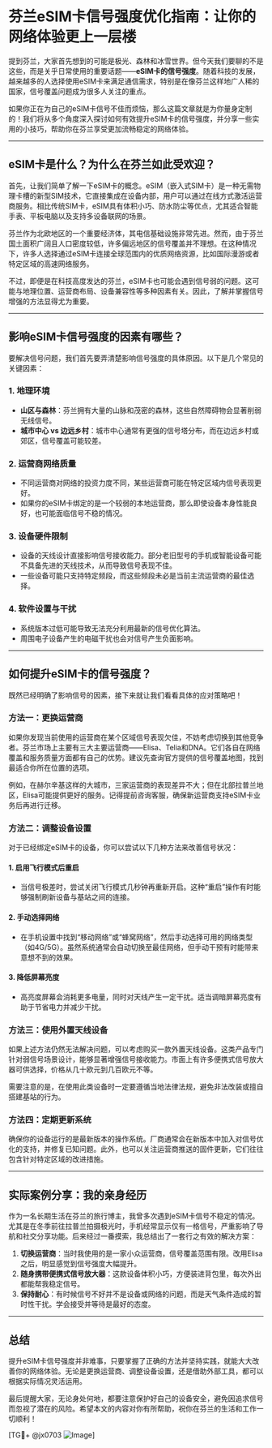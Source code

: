 # 芬兰eSIM卡信号强度优化指南：让你的网络体验更上一层楼

提到芬兰，大家首先想到的可能是极光、森林和冰雪世界。但今天我们要聊的不是这些，而是关乎日常使用的重要话题——**eSIM卡的信号强度**。随着科技的发展，越来越多的人选择使用eSIM卡来满足通信需求，特别是在像芬兰这样地广人稀的国家，信号覆盖问题成为很多人关注的重点。

如果你正在为自己的eSIM卡信号不佳而烦恼，那么这篇文章就是为你量身定制的！我们将从多个角度深入探讨如何有效提升eSIM卡的信号强度，并分享一些实用的小技巧，帮助你在芬兰享受更加流畅稳定的网络体验。

---

## eSIM卡是什么？为什么在芬兰如此受欢迎？

首先，让我们简单了解一下eSIM卡的概念。eSIM（嵌入式SIM卡）是一种无需物理卡槽的新型SIM技术，它直接集成在设备内部，用户可以通过在线方式激活运营商服务。相比传统SIM卡，eSIM具有体积小巧、防水防尘等优点，尤其适合智能手表、平板电脑以及支持多设备联网的场景。

芬兰作为北欧地区的一个重要经济体，其电信基础设施非常先进。然而，由于芬兰国土面积广阔且人口密度较低，许多偏远地区的信号覆盖并不理想。在这种情况下，许多人选择通过eSIM卡连接全球范围内的优质网络资源，比如国际漫游或者特定区域的高速网络服务。

不过，即便是在科技高度发达的芬兰，eSIM卡也可能会遇到信号弱的问题。这可能与地理位置、运营商布局、设备兼容性等多种因素有关。因此，了解并掌握信号增强的方法显得尤为重要。

---

## 影响eSIM卡信号强度的因素有哪些？

要解决信号问题，我们首先要弄清楚影响信号强度的具体原因。以下是几个常见的关键因素：

### 1. **地理环境**
   - **山区与森林**：芬兰拥有大量的山脉和茂密的森林，这些自然障碍物会显著削弱无线信号。
   - **城市中心 vs 边远乡村**：城市中心通常有更强的信号塔分布，而在边远乡村或郊区，信号覆盖可能较差。

### 2. **运营商网络质量**
   - 不同运营商对网络的投资力度不同，某些运营商可能在特定区域内信号表现更好。
   - 如果你的eSIM卡绑定的是一个较弱的本地运营商，那么即使设备本身性能良好，也可能面临信号不稳的情况。

### 3. **设备硬件限制**
   - 设备的天线设计直接影响信号接收能力。部分老旧型号的手机或智能设备可能不具备先进的天线技术，从而导致信号表现不佳。
   - 一些设备可能只支持特定频段，而这些频段未必是当前主流运营商的最佳选择。

### 4. **软件设置与干扰**
   - 系统版本过低可能导致无法充分利用最新的信号优化算法。
   - 周围电子设备产生的电磁干扰也会对信号产生负面影响。

---

## 如何提升eSIM卡的信号强度？

既然已经明确了影响信号的因素，接下来就让我们看看具体的应对策略吧！

### 方法一：更换运营商
如果你发现当前使用的运营商在某个区域信号表现欠佳，不妨考虑切换到其他竞争者。芬兰市场上主要有三大主要运营商——Elisa、Telia和DNA。它们各自在网络覆盖和服务质量方面都有自己的优势。建议先查询官方提供的信号覆盖地图，找到最适合你所在位置的选项。

例如，在赫尔辛基这样的大城市，三家运营商的表现差异不大；但在北部拉普兰地区，Elisa可能提供更好的服务。记得提前咨询客服，确保新运营商支持eSIM卡业务后再进行迁移。

### 方法二：调整设备设置
对于已经绑定eSIM卡的设备，你可以尝试以下几种方法来改善信号状况：

#### 1. **启用飞行模式后重启**
   - 当信号极差时，尝试关闭飞行模式几秒钟再重新开启。这种“重启”操作有时能够强制刷新设备与基站之间的连接。

#### 2. **手动选择网络**
   - 在手机设置中找到“移动网络”或“蜂窝网络”，然后手动选择可用的网络类型（如4G/5G）。虽然系统通常会自动切换至最佳网络，但手动干预有时能带来意想不到的效果。

#### 3. **降低屏幕亮度**
   - 高亮度屏幕会消耗更多电量，同时对天线产生一定干扰。适当调暗屏幕亮度有助于节省电力并减少干扰。

### 方法三：使用外置天线设备
如果上述方法仍然无法解决问题，可以考虑购买一款外置天线设备。这类产品专门针对弱信号场景设计，能够显著增强信号接收能力。市面上有许多便携式信号放大器可供选择，价格从几十欧元到几百欧元不等。

需要注意的是，在使用此类设备时一定要遵循当地法律法规，避免非法改装或擅自搭建基站的行为。

### 方法四：定期更新系统
确保你的设备运行的是最新版本的操作系统。厂商通常会在新版本中加入对信号优化的支持，并修复已知问题。此外，也可以关注运营商推送的固件更新，它们往往包含针对特定区域的改进措施。

---

## 实际案例分享：我的亲身经历

作为一名长期生活在芬兰的旅行博主，我曾多次遇到eSIM卡信号不稳定的情况。尤其是在冬季前往拉普兰拍摄极光时，手机经常显示仅有一格信号，严重影响了导航和社交分享功能。后来经过一番摸索，我总结出了一套行之有效的解决方案：

1. **切换运营商**：当时我使用的是一家小众运营商，信号覆盖范围有限。改用Elisa之后，明显感觉到信号强度大幅提升。
2. **随身携带便携式信号放大器**：这款设备体积小巧，方便装进背包里，每次外出都能帮我稳定信号。
3. **保持耐心**：有时候信号不好并不是设备或网络的问题，而是天气条件造成的暂时性干扰。学会接受并等待是最好的态度。

---

## 总结

提升eSIM卡信号强度并非难事，只要掌握了正确的方法并坚持实践，就能大大改善你的网络体验。无论是更换运营商、调整设备设置，还是借助外部工具，都可以根据实际情况灵活运用。

最后提醒大家，无论身处何地，都要注意保护好自己的设备安全，避免因追求信号而忽视了潜在的风险。希望本文的内容对你有所帮助，祝你在芬兰的生活和工作一切顺利！

[TG💪+ @jx0703 ![Image](https://github.com/user-attachments/assets/dbca1d08-cadb-493c-b0ec-ad6f7a83f270)]